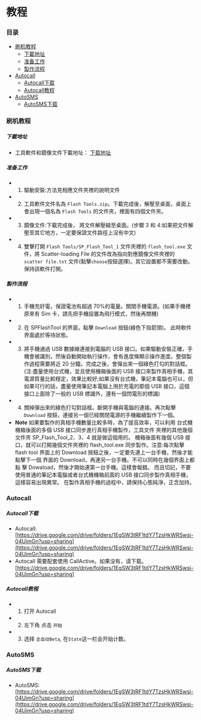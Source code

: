 # 教程

### 目录
* [刷机教程](#刷机教程)
    - [下載地址](#下載地址)
    - [准备工作](#准备工作)
    - [製作流程](#製作流程)
* [Autocall](#autocall)
    - [Autocall下载](#autocall下载)
    - [Autocall教程](#autocall教程)
* [AutoSMS](#autoSMS)
    - [AutoSMS下载](#autoSMS下载)

### 刷机教程

##### 下載地址
- 工具軟件和鏡像文件下載地址： [下载地址](https://drive.google.com/drive/folders/1ex_Y1AcZ8SUCraDAfWuDN-Cc9TH8dFTT?usp=sharing)

##### 准备工作
- 1. 驅動安裝:方法見相應文件夾裡的說明文件
- 2. 工具軟件文件名為 `Flash Tools.zip`。下載完成後，解壓至桌面，桌面上會出現一個名為 `Flash Tools` 的文件夾，裡面有四個文件夾。
- 3. 鏡像文件:下載完成後， 將文件解壓縮至桌面。(步驟 3 和 4:如果把文件解壓至其它地方，一定要保證文件路徑上沒有中文)
- 4. 雙擊打開 `Flash Tools/SP_Flash_Tool_1` 文件夾裡的 `flash_tool.exe` 文件，將 Scatter-loading File 的文件改為指向對應鏡像文件夾裡的 `scatter file.txt` 文件(點擊`choose`按鈕選擇)。其它設置都不需要改動。保持該軟件打開。

##### 製作流程

- 1. 手機充好電，保證電池有超過 70%的電量。關閉手機電源。(如果手機裡原來有 Sim 卡，請先把手機設置為飛行模式，然後再關機)
- 2. 在 SPFlashTool 的界面，點擊 `Download` 按鈕(綠色下指箭頭)。 此時軟件界面處於等待狀態。
- 3. 將手機通過 USB 數據線連接到電腦的 USB 接口。如果驅動安裝正確，手機會被識別，然後自動開始執行操作，會有進度條顯示操作進度。整個製作過程需要將近 20 分鐘。完成之後，會彈出來一個綠色打勾的對話框。(注:盡量使用台式機，並且使用機箱後面的 USB 接口來製作真相手機，其電源質量比較穩定，效果比較好;如果沒有台式機，筆記本電腦也可以，但如果可行的話，盡量使用筆記本電腦上用於充電的那個 USB 接口，這個接口上面除了一般的 USB 標識外，還有一個閃電形的標識)
- 4. 關掉彈出來的綠色打勾對話框。斷開手機與電腦的連接。再次點擊 `Download` 按鈕，連接另一個已經關閉電源的手機繼續製作下一個。
- **Note** 如果要製作的真相手機數量比較多時，為了提高效率，可以利用 台式機機箱後面的多個 USB 接口同步進行真相手機製作，工具文件 夾裡的其他幾個文件夾 SP_Flash_Tool_2、3、4 就是做這個用的。 機箱後面有幾個 USB 接口，就可以打開幾個文件夾裡的 flash_tool.exe 同步製作。注意:每次點擊 flash tool 界面上的 Download 按鈕之後，一定要先連上一台手機，然後才能點擊下一個 界面的 Download，再連另一台手機。不可以同時在幾個界面上都點 擊 Dowaload，然後才開始連第一台手機。這樣會報錯。
而且切記，不要使用普通的筆記本電腦或者台式機機箱前面的 USB 接口同步製作真相手機，這樣容易出現異常。
在製作真相手機的過程中，請保持心態純淨，正念加持。

### Autocall

##### Autocall下载
- Autocall: [https://drive.google.com/drive/folders/1EgSW3tRF1tdY7TzsHkWRSwsi-04UimGn?usp=sharing](https://drive.google.com/drive/folders/1EgSW3tRF1tdY7TzsHkWRSwsi-04UimGn?usp=sharing)
- Autocall 需要配套使用 CallActive。如果没有，请下载。[https://drive.google.com/drive/folders/1EgSW3tRF1tdY7TzsHkWRSwsi-04UimGn?usp=sharing]

##### Autocall教程
- 1. 打开 Autocall
- 2. 左下角 点击 `开始`
- 3. 选择 `全自动Beta`, 在`State`这一栏会开始计数。

### AutoSMS

##### AutoSMS下载
- AutoSMS: [https://drive.google.com/drive/folders/1EgSW3tRF1tdY7TzsHkWRSwsi-04UimGn?usp=sharing](https://drive.google.com/drive/folders/1EgSW3tRF1tdY7TzsHkWRSwsi-04UimGn?usp=sharing)
